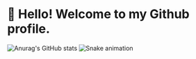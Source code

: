 # 👋 Hello! Welcome to my Github profile.
![Anurag's GitHub stats](https://github-readme-stats.vercel.app/api?username=anuraghazra&show_icons=true&theme=transparent)
![Snake animation](https://github.com/clorinho/README.md/clorinho/README.md/blob/output/github-contribution-grid-snake.svg)
